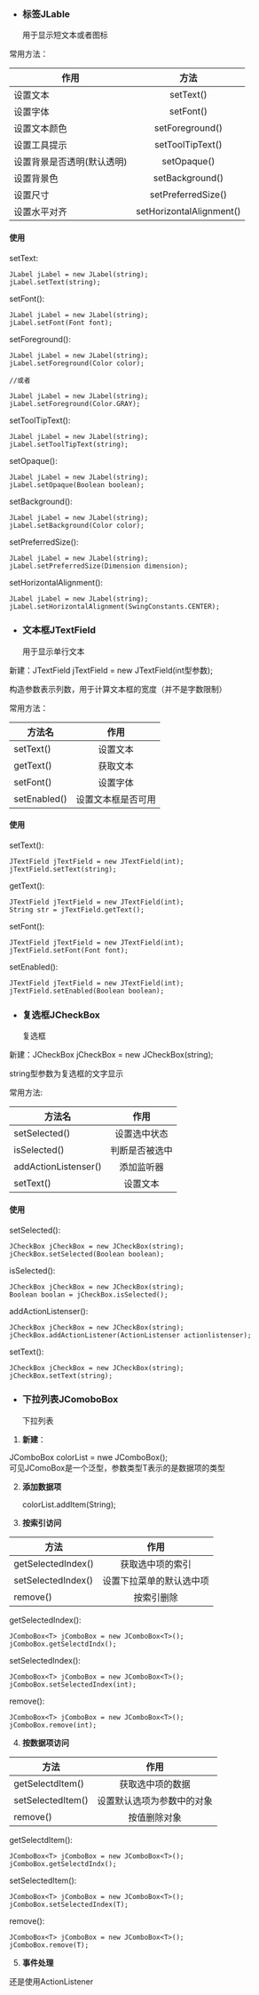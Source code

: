 - ###  标签JLable
    用于显示短文本或者图标
   
常用方法： </br>

作用|方法
--|:--:
设置文本|setText()
设置字体|setFont()
设置文本颜色|setForeground()
设置工具提示|setToolTipText()
设置背景是否透明(默认透明) | setOpaque()
设置背景色 | setBackground()
设置尺寸 | setPreferredSize()
设置水平对齐 | setHorizontalAlignment()

#### 使用

setText:
```
JLabel jLabel = new JLabel(string);
jLabel.setText(string);
```

setFont():
```
JLabel jLabel = new JLabel(string);
jLabel.setFont(Font font);
```

setForeground():
```
JLabel jLabel = new JLabel(string);
jLabel.setForeground(Color color);

//或者

JLabel jLabel = new JLabel(string);
jLabel.setForeground(Color.GRAY);
```

setToolTipText():
```
JLabel jLabel = new JLabel(string);
jLabel.setToolTipText(string);
```
setOpaque():
```
JLabel jLabel = new JLabel(string);
jLabel.setOpaque(Boolean boolean);
```

setBackground():
```
JLabel jLabel = new JLabel(string);
jLabel.setBackground(Color color);
```

setPreferredSize():
```
JLabel jLabel = new JLabel(string);
jLabel.setPreferredSize(Dimension dimension);
```

setHorizontalAlignment():
```
JLabel jLabel = new JLabel(string);
jLabel.setHorizontalAlignment(SwingConstants.CENTER);
```

- ### 文本框JTextField
    用于显示单行文本

新建：JTextField jTextField = new JTextField(int型参数);

构造参数表示列数，用于计算文本框的宽度（并不是字数限制）

常用方法：

方法名|作用
---|:--:
setText() | 设置文本
getText() | 获取文本
setFont() | 设置字体
setEnabled() | 设置文本框是否可用

#### 使用

setText():
```
JTextField jTextField = new JTextField(int);
jTextField.setText(string);
```

getText():
```
JTextField jTextField = new JTextField(int);
String str = jTextField.getText();
```

setFont():
```
JTextField jTextField = new JTextField(int);
jTextField.setFont(Font font);
```

setEnabled():
```
JTextField jTextField = new JTextField(int);
jTextField.setEnabled(Boolean boolean);
```
- ### 复选框JCheckBox
    复选框

新建：JCheckBox jCheckBox = new JCheckBox(string);

string型参数为复选框的文字显示

常用方法:

方法名|作用
---|:--:
setSelected() | 设置选中状态
isSelected() | 判断是否被选中
addActionListenser() | 添加监听器
setText() | 设置文本

#### 使用

setSelected():
```
JCheckBox jCheckBox = new JCheckBox(string);
jCheckBox.setSelected(Boolean boolean);
```

isSelected():
```
JCheckBox jCheckBox = new JCheckBox(string);
Boolean boolan = jCheckBox.isSelected();
```

addActionListenser():
```
JCheckBox jCheckBox = new JCheckBox(string);
jCheckBox.addActionListener(ActionListenser actionlistenser);
```

setText():
```
JCheckBox jCheckBox = new JCheckBox(string);
jCheckBox.setText(string);
```

- ### 下拉列表JComoboBox
    下拉列表
    
1. **新建**： 

JComboBox<String> colorList = nwe JComboBox<String>();</br>
可见JComoBox是一个泛型，参数类型T表示的是数据项的类型
    
2. **添加数据项**

    colorList.addItem(String);

3. **按索引访问**

方法|作用
---|:--:
getSelectedIndex() | 获取选中项的索引
setSelectedIndex() | 设置下拉菜单的默认选中项
remove() | 按索引删除

getSelectedIndex():
```
JComboBox<T> jComboBox = new JComboBox<T>();
jComboBox.getSelectdIndx();
```

setSelectedIndex():
```
JComboBox<T> jComboBox = new JComboBox<T>();
jComboBox.setSelectedIndex(int);
```
    
remove():
```
JComboBox<T> jComboBox = new JComboBox<T>();
jComboBox.remove(int);
```

4. **按数据项访问**

方法 | 作用
---|:--:
getSelectdItem() | 获取选中项的数据
setSelectedItem() | 设置默认选项为参数中的对象
remove() | 按值删除对象

getSelectdItem():
```
JComboBox<T> jComboBox = new JComboBox<T>();
jComboBox.getSelectdIndx();
```

setSelectedItem():
```
JComboBox<T> jComboBox = new JComboBox<T>();
jComboBox.setSelectedIndex(T);
```

remove():
```
JComboBox<T> jComboBox = new JComboBox<T>();
jComboBox.remove(T);
```

5. **事件处理**

还是使用ActionListener
